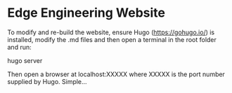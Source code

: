 # Edge Engineering Website

To modify and re-build the website, ensure Hugo (https://gohugo.io/) is installed, modify the .md files and then open a terminal in the root folder and run:

hugo server

Then open a browser at localhost:XXXXX where XXXXX is the port number supplied by Hugo. Simple...

